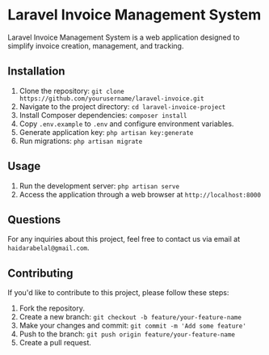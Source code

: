 # Laravel Invoice Management System

Laravel Invoice Management System is a web application designed to simplify invoice creation, management, and tracking.

## Installation

1. Clone the repository: `git clone https://github.com/yourusername/laravel-invoice.git`
2. Navigate to the project directory: `cd laravel-invoice-project`
3. Install Composer dependencies: `composer install`
4. Copy `.env.example` to `.env` and configure environment variables.
5. Generate application key: `php artisan key:generate`
6. Run migrations: `php artisan migrate`

## Usage

1. Run the development server: `php artisan serve`
2. Access the application through a web browser at `http://localhost:8000`

## Questions

For any inquiries about this project, feel free to contact us via email at `haidarabelal@gmail.com`.

## Contributing

If you'd like to contribute to this project, please follow these steps:

1. Fork the repository.
2. Create a new branch: `git checkout -b feature/your-feature-name`
3. Make your changes and commit: `git commit -m 'Add some feature'`
4. Push to the branch: `git push origin feature/your-feature-name`
5. Create a pull request.
